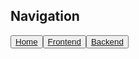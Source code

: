 ## Navigation
<button type="button" style="{background-color: blue; border: 0;}"><a href="index.html" style="{color: white;} :hover{text-decoration: none;}">Home</a></button><button type="button"><a href="1frontend.html">Frontend</a></button><button type="button"><a href="2backend.html">Backend</a></button>
